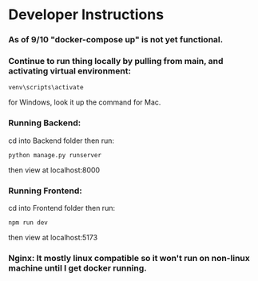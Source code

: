 # Developer Instructions

### As of 9/10 "docker-compose up" is not yet functional. 
### Continue to run thing locally by pulling from main, and activating virtual environment: 
```
venv\scripts\activate  
```
for Windows, look it up the command for Mac.
### Running Backend:
cd into Backend folder then run:
```
python manage.py runserver 
```
then view at localhost:8000
### Running Frontend:
 cd into Frontend folder then run:
 
 ``` 
 npm run dev 
 ```
 then view at localhost:5173

### Nginx: It mostly linux compatible so it won't run on non-linux machine until I get docker running. 
